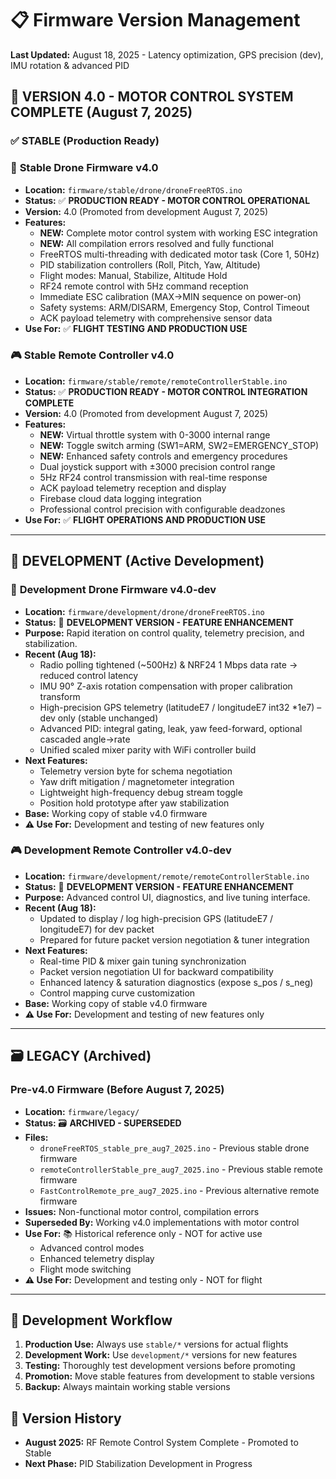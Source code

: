 # 📋 Firmware Version Management

**Last Updated:** August 18, 2025 - Latency optimization, GPS precision (dev), IMU rotation & advanced PID

## 🚀 **VERSION 4.0 - MOTOR CONTROL SYSTEM COMPLETE** (August 7, 2025)

### ✅ **STABLE** (Production Ready)

### 🚁 **Stable Drone Firmware v4.0**

- **Location:** `firmware/stable/drone/droneFreeRTOS.ino`
- **Status:** ✅ **PRODUCTION READY - MOTOR CONTROL OPERATIONAL**
- **Version:** 4.0 (Promoted from development August 7, 2025)
- **Features:**
  - **NEW:** Complete motor control system with working ESC integration
  - **NEW:** All compilation errors resolved and fully functional
  - FreeRTOS multi-threading with dedicated motor task (Core 1, 50Hz)
  - PID stabilization controllers (Roll, Pitch, Yaw, Altitude)
  - Flight modes: Manual, Stabilize, Altitude Hold
  - RF24 remote control with 5Hz command reception
  - Immediate ESC calibration (MAX→MIN sequence on power-on)
  - Safety systems: ARM/DISARM, Emergency Stop, Control Timeout
  - ACK payload telemetry with comprehensive sensor data
- **Use For:** ✅ **FLIGHT TESTING AND PRODUCTION USE**

### 🎮 **Stable Remote Controller v4.0**

- **Location:** `firmware/stable/remote/remoteControllerStable.ino`
- **Status:** ✅ **PRODUCTION READY - MOTOR CONTROL INTEGRATION COMPLETE**
- **Version:** 4.0 (Promoted from development August 7, 2025)
- **Features:**
  - **NEW:** Virtual throttle system with 0-3000 internal range
  - **NEW:** Toggle switch arming (SW1=ARM, SW2=EMERGENCY_STOP)
  - **NEW:** Enhanced safety controls and emergency procedures
  - Dual joystick support with ±3000 precision control range
  - 5Hz RF24 control transmission with real-time response
  - ACK payload telemetry reception and display
  - Firebase cloud data logging integration
  - Professional control precision with configurable deadzones
- **Use For:** ✅ **FLIGHT OPERATIONS AND PRODUCTION USE**

---

## 🔬 **DEVELOPMENT** (Active Development)

### 🚁 **Development Drone Firmware v4.0-dev**

- **Location:** `firmware/development/drone/droneFreeRTOS.ino`
- **Status:** 🔬 **DEVELOPMENT VERSION - FEATURE ENHANCEMENT**
- **Purpose:** Rapid iteration on control quality, telemetry precision, and stabilization.
- **Recent (Aug 18):**
  - Radio polling tightened (~500Hz) & NRF24 1 Mbps data rate → reduced control latency
  - IMU 90° Z-axis rotation compensation with proper calibration transform
  - High-precision GPS telemetry (latitudeE7 / longitudeE7 int32 \*1e7) – dev only (stable unchanged)
  - Advanced PID: integral gating, leak, yaw feed-forward, optional cascaded angle→rate
  - Unified scaled mixer parity with WiFi controller build
- **Next Features:**
  - Telemetry version byte for schema negotiation
  - Yaw drift mitigation / magnetometer integration
  - Lightweight high-frequency debug stream toggle
  - Position hold prototype after yaw stabilization
- **Base:** Working copy of stable v4.0 firmware
- **⚠️ Use For:** Development and testing of new features only

### 🎮 **Development Remote Controller v4.0-dev**

- **Location:** `firmware/development/remote/remoteControllerStable.ino`
- **Status:** 🔬 **DEVELOPMENT VERSION - FEATURE ENHANCEMENT**
- **Purpose:** Advanced control UI, diagnostics, and live tuning interface.
- **Recent (Aug 18):**
  - Updated to display / log high-precision GPS (latitudeE7 / longitudeE7) for dev packet
  - Prepared for future packet version negotiation & tuner integration
- **Next Features:**
  - Real-time PID & mixer gain tuning synchronization
  - Packet version negotiation UI for backward compatibility
  - Enhanced latency & saturation diagnostics (expose s_pos / s_neg)
  - Control mapping curve customization
- **Base:** Working copy of stable v4.0 firmware
- **⚠️ Use For:** Development and testing of new features only

---

## 🗃️ **LEGACY** (Archived)

### Pre-v4.0 Firmware (Before August 7, 2025)

- **Location:** `firmware/legacy/`
- **Status:** 🗃️ **ARCHIVED - SUPERSEDED**
- **Files:**
  - `droneFreeRTOS_stable_pre_aug7_2025.ino` - Previous stable drone firmware
  - `remoteControllerStable_pre_aug7_2025.ino` - Previous stable remote firmware
  - `FastControlRemote_pre_aug7_2025.ino` - Previous alternative remote firmware
- **Issues:** Non-functional motor control, compilation errors
- **Superseded By:** Working v4.0 implementations with motor control
- **Use For:** 📚 Historical reference only - NOT for active use
  - Advanced control modes
  - Enhanced telemetry display
  - Flight mode switching
- **⚠️ Use For:** Development and testing only - NOT for flight

---

## 🔄 **Development Workflow**

1. **Production Use:** Always use `stable/*` versions for actual flights
2. **Development Work:** Use `development/*` versions for new features
3. **Testing:** Thoroughly test development versions before promoting
4. **Promotion:** Move stable features from development to stable versions
5. **Backup:** Always maintain working stable versions

## 📅 **Version History**

- **August 2025:** RF Remote Control System Complete - Promoted to Stable
- **Next Phase:** PID Stabilization Development in Progress
